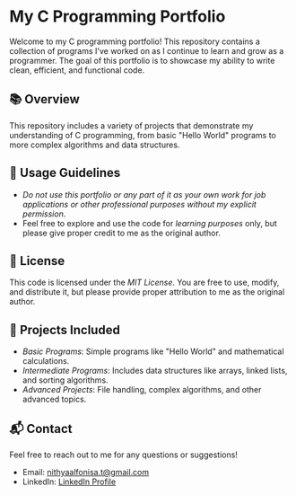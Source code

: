 # My C Programming Portfolio

Welcome to my C programming portfolio! This repository contains a collection of programs I've worked on as I continue to learn and grow as a programmer. The goal of this portfolio is to showcase my ability to write clean, efficient, and functional code.

## 📚 Overview
This repository includes a variety of projects that demonstrate my understanding of C programming, from basic "Hello World" programs to more complex algorithms and data structures.

## 🚫 Usage Guidelines
- *Do not use this portfolio or any part of it as your own work for job applications or other professional purposes without my explicit permission*.
- Feel free to explore and use the code for *learning purposes* only, but please give proper credit to me as the original author.

## 📜 License
This code is licensed under the *MIT License*. You are free to use, modify, and distribute it, but please provide proper attribution to me as the original author.

## 🚀 Projects Included
- *Basic Programs*: Simple programs like "Hello World" and mathematical calculations.
- *Intermediate Programs*: Includes data structures like arrays, linked lists, and sorting algorithms.
- *Advanced Projects*: File handling, complex algorithms, and other advanced topics.

## 📬 Contact
Feel free to reach out to me for any questions or suggestions!
- Email: nithyaalfonisa.t@gmail.com
- LinkedIn: [LinkedIn Profile](linkedin.com/in/nithya-alfonisa-t-683753272)

